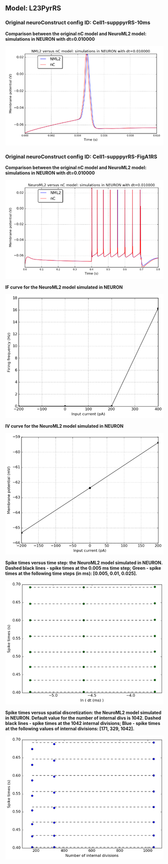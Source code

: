  
         
## Model: L23PyrRS

### Original neuroConstruct config ID: Cell1-supppyrRS-10ms

**Comparison between the original nC model and NeuroML2 model: simulations in NEURON with dt=0.010000**

![Simulation](nC_vs_NML2_Cell1-supppyrRS-10ms.png)

### Original neuroConstruct config ID: Cell1-supppyrRS-FigA1RS

**Comparison between the original nC model and NeuroML2 model: simulations in NEURON with dt=0.010000**

![Simulation](nC_vs_NML2_Cell1-supppyrRS-FigA1RS.png)

**IF curve for the NeuroML2 model simulated in NEURON**

![Simulation](IF_L23PyrRS.png)

**IV curve for the NeuroML2 model simulated in NEURON**

![Simulation](IV_L23PyrRS.png)

**Spike times versus time step: the NeuroML2 model simulated in NEURON.
Dashed black lines - spike times at the 0.005 ms time step; Green - spike times at the following time steps (in ms): [0.005, 0.01, 0.025].**

![Simulation](Dt_L23PyrRS.png)

**Spike times versus spatial discretization: the NeuroML2 model simulated in NEURON.
Default value for the number of internal divs is 1042.
Dashed black lines - spike times at the 1042 internal divisions; Blue - spike times at the following values of internal divisions:
[171, 329, 1042].**

![Simulation](Dx_L23PyrRS.png)